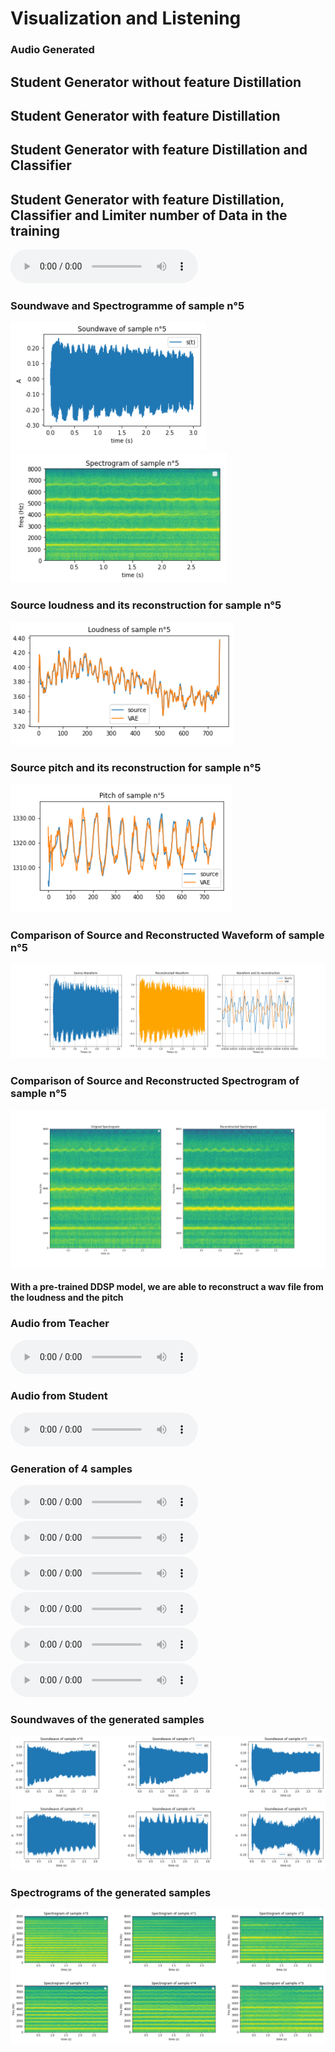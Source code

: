 # Visualization and Listening

### Audio Generated

## Student Generator without feature Distillation 

## Student Generator with feature Distillation 

## Student Generator with feature Distillation and Classifier

## Student Generator with feature Distillation, Classifier and Limiter number of Data in the training 


<audio controls>
  <source src="samples/sample_source_5.mp3" type="audio/mp3">
Your browser does not support the audio element.
</audio>

### Soundwave and Spectrogramme of sample n°5
![ggg ](Images/soundwave_5.png "Loudness Source et Loudness Reconstruite du sample 5")
![ggg ](Images/spectro_5.png "Loudness Source et Loudness Reconstruite du sample 5")


    
### Source loudness and its reconstruction for sample n°5
![dddd ](Images/loudness_5.png "Loudness Source et Loudness Reconstruite du sample 5")


### Source pitch and its reconstruction for sample n°5
![ggg ](Images/pitch_5.png "Loudness Source et Loudness Reconstruite du sample 5")

### Comparison of Source and Reconstructed Waveform of sample n°5
![ggg ](Images/waveform_reconstruct.png "Loudness Source et Loudness Reconstruite du sample 5")

### Comparison of Source and Reconstructed Spectrogram of sample n°5
![ggg ](Images/reconstructed_spectrogram.png "Loudness Source et Loudness Reconstruite du sample 5")



#### With a pre-trained DDSP model, we are able to reconstruct a wav file from the loudness and the pitch

### Audio from Teacher
<audio controls>
  <source src="samples/sample_source_5.mp3" type="audio/mp3">
Your browser does not support the audio element.
</audio>

### Audio from Student

<audio controls>
  <source src="samples/Audio_Recon.mp3" type="audio/mp3">
Your browser does not support the audio element.
</audio>



### Generation of 4 samples


<audio controls>
  <source src="samples/Interp_lambda=0.0.mp3" type="audio/mp3">
Your browser does not support the audio element.
</audio>


<audio controls>
  <source src="samples/Interp_lambda=0.2.mp3" type="audio/mp3">
Your browser does not support the audio element.
</audio>


<audio controls>
  <source src="samples/Interp_lambda=0.4.mp3" type="audio/mp3">
Your browser does not support the audio element.
</audio>


<audio controls>
  <source src="samples/Interp_lambda=0.6.mp3" type="audio/mp3">
Your browser does not support the audio element.
</audio>


<audio controls>
  <source src="samples/Interp_lambda=0.8.mp3" type="audio/mp3">
Your browser does not support the audio element.
</audio>


<audio controls>
  <source src="samples/Interp_lambda=1.0.mp3" type="audio/mp3">
Your browser does not support the audio element.
</audio>


### Soundwaves of the generated samples

![ggg ](Images/waveform_generated_6.png "Loudness Source et Loudness Reconstruite du sample 5")


### Spectrograms of the generated samples

![ggg ](Images/spectro_generated_6.png "Loudness Source et Loudness Reconstruite du sample 5")


